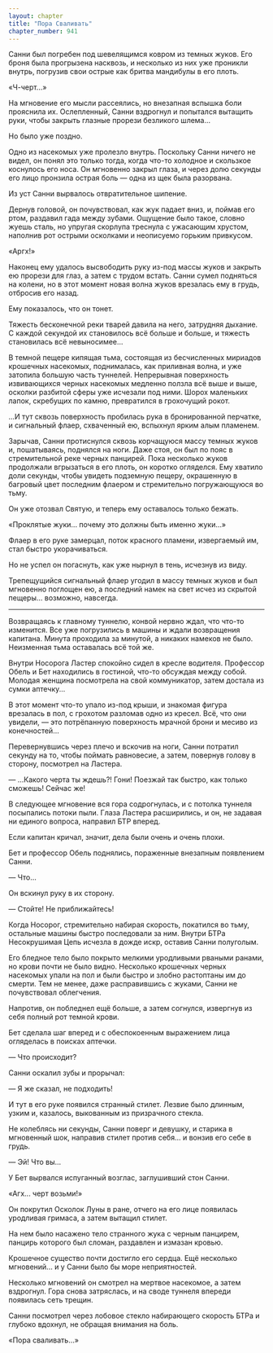 ```yaml
---
layout: chapter
title: "Пора Сваливать"
chapter_number: 941
---
```


Санни был погребен под шевелящимся ковром из темных жуков. Его броня была прогрызена насквозь, и несколько из них уже проникли внутрь, погрузив свои острые как бритва мандибулы в его плоть.

«Ч-черт...»

На мгновение его мысли рассеялись, но внезапная вспышка боли прояснила их. Ослепленный, Санни вздрогнул и попытался вытащить руки, чтобы закрыть глазные прорези безликого шлема...

Но было уже поздно.

Одно из насекомых уже пролезло внутрь. Поскольку Санни ничего не видел, он понял это только тогда, когда что-то холодное и скользкое коснулось его носа. Он мгновенно закрыл глаза, и через долю секунды его лицо пронзила острая боль — одна из щек была разорвана.

Из уст Санни вырвалось отвратительное шипение.

Дернув головой, он почувствовал, как жук падает вниз, и, поймав его ртом, раздавил гада между зубами. Ощущение было такое, словно жуешь сталь, но упругая скорлупа треснула с ужасающим хрустом, наполнив рот острыми осколками и неописуемо горьким привкусом.

«Аргх!»

Наконец ему удалось высвободить руку из-под массы жуков и закрыть ею прорези для глаз, а затем с трудом встать. Санни сумел подняться на колени, но в этот момент новая волна жуков врезалась ему в грудь, отбросив его назад.

Ему показалось, что он тонет.

Тяжесть бесконечной реки тварей давила на него, затрудняя дыхание. С каждой секундой их становилось всё больше и больше, и тяжесть становилась всё невыносимее...

В темной пещере кипящая тьма, состоящая из бесчисленных мириадов крошечных насекомых, поднималась, как приливная волна, и уже затопила большую часть туннелей. Непрерывная поверхность извивающихся черных насекомых медленно ползла всё выше и выше, осколки разбитой сферы уже исчезали под ними. Шорох маленьких лапок, скребущих по камню, превратился в грохочущий рокот.

...И тут сквозь поверхность пробилась рука в бронированной перчатке, и сигнальный флаер, схваченный ею, вспыхнул ярким алым пламенем.

Зарычав, Санни протиснулся сквозь корчащуюся массу темных жуков и, пошатываясь, поднялся на ноги. Даже стоя, он был по пояс в стремительной реке черных панцирей. Пока несколько жуков продолжали вгрызаться в его плоть, он коротко огляделся. Ему хватило доли секунды, чтобы увидеть подземную пещеру, окрашенную в багровый цвет последним флаером и стремительно погружающуюся во тьму.

Он уже отозвал Святую, и теперь ему оставалось только бежать.

«Проклятые жуки... почему это должны быть именно жуки...»

Флаер в его руке замерцал, поток красного пламени, извергаемый им, стал быстро укорачиваться.

Но не успел он погаснуть, как уже нырнул в тень, исчезнув из виду.

Трепещущийся сигнальный флаер угодил в массу темных жуков и был мгновенно поглощен ею, а последний намек на свет исчез из скрытой пещеры... возможно, навсегда.

***

Возвращаясь к главному туннелю, конвой нервно ждал, что что-то изменится. Все уже погрузились в машины и ждали возвращения капитана. Минута проходила за минутой, а никаких намеков не было. Неизменная тьма оставалась всё той же.

Внутри Носорога Ластер спокойно сидел в кресле водителя. Профессор Обель и Бет находились в гостиной, что-то обсуждая между собой. Молодая женщина посмотрела на свой коммуникатор, затем достала из сумки аптечку...

В этот момент что-то упало из-под крыши, и знакомая фигура врезалась в пол, с грохотом разломав одно из кресел. Всё, что они увидели, — это потрёпанную поверхность мрачной брони и месиво из конечностей...

Перевернувшись через плечо и вскочив на ноги, Санни потратил секунду на то, чтобы поймать равновесие, а затем, повернув голову в сторону, посмотрел на Ластера.

— ...Какого черта ты ждешь?! Гони! Поезжай так быстро, как только сможешь! Сейчас же!

В следующее мгновение вся гора содрогнулась, и с потолка туннеля посыпались потоки пыли. Глаза Ластера расширились, и он, не задавая ни единого вопроса, направил БТР вперед.

Если капитан кричал, значит, дела были очень и очень плохи.

Бет и профессор Обель поднялись, пораженные внезапным появлением Санни.

— Что...

Он вскинул руку в их сторону.

— Стойте! Не приближайтесь!

Когда Носорог, стремительно набирая скорость, покатился во тьму, остальные машины быстро последовали за ним. Внутри БТРа Несокрушимая Цепь исчезла в дожде искр, оставив Санни полуголым.

Его бледное тело было покрыто мелкими уродливыми рваными ранами, но крови почти не было видно. Несколько крошечных черных насекомых упали на пол и были быстро и злобно растоптаны им до смерти. Тем не менее, даже расправившись с жуками, Санни не почувствовал облегчения.

Напротив, он побледнел ещё больше, а затем согнулся, извергнув из себя полный рот темной крови.

Бет сделала шаг вперед и с обеспокоенным выражением лица огляделась в поисках аптечки.

— Что происходит?

Санни оскалил зубы и прорычал:

— Я же сказал, не подходить!

И тут в его руке появился странный стилет. Лезвие было длинным, узким и, казалось, выкованным из призрачного стекла.

Не колеблясь ни секунды, Санни поверг и девушку, и старика в мгновенный шок, направив стилет против себя... и вонзив его себе в грудь.

— Эй! Что вы...

У Бет вырвался испуганный возглас, заглушивший стон Санни.

«Агх... черт возьми!»

Он покрутил Осколок Луны в ране, отчего на его лице появилась уродливая гримаса, а затем вытащил стилет.

На нем было насажено тело странного жука с черным панцирем, панцирь которого был сломан, раздавлен и измазан кровью.

Крошечное существо почти достигло его сердца. Ещё несколько мгновений... и у Санни было бы море неприятностей.

Несколько мгновений он смотрел на мертвое насекомое, а затем вздрогнул. Гора снова затряслась, и на своде туннеля впереди появилась сеть трещин.

Санни посмотрел через лобовое стекло набирающего скорость БТРа и глубоко вдохнул, не обращая внимания на боль.

«Пора сваливать...»
